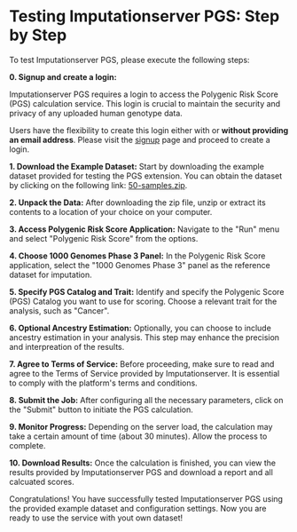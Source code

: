 # Testing Imputationserver PGS: Step by Step


To test Imputationserver PGS, please execute the following steps:

**0. Signup and create a login:**

Imputationserver PGS requires a login to access the Polygenic Risk Score (PGS) calculation service.
This login is crucial to maintain the security and privacy of any uploaded human genotype data.

Users have the flexibility to create this login either with or **without providing an email address**.  Please visit the [signup](https://imputationserver.sph.umich.edu/index.html#!pages/register) page and proceed to create a login.

**1. Download the Example Dataset:**
Start by downloading the example dataset provided for testing the PGS extension. You can obtain the dataset by clicking on the following link: [50-samples.zip](https://imputationserver.sph.umich.edu/resources/50-samples.zip).

**2. Unpack the Data:**
After downloading the zip file, unzip or extract its contents to a location of your choice on your computer.

**3. Access Polygenic Risk Score Application:**
Navigate to the "Run" menu and select "Polygenic Risk Score" from the options.

**4. Choose 1000 Genomes Phase 3 Panel:**
In the Polygenic Risk Score application, select the "1000 Genomes Phase 3" panel as the reference dataset for imputation.

**5. Specify PGS Catalog and Trait:**
Identify and specify the Polygenic Score (PGS) Catalog you want to use for scoring.
Choose a relevant trait for the analysis, such as "Cancer".

**6. Optional Ancestry Estimation:**
Optionally, you can choose to include ancestry estimation in your analysis. This step may enhance the precision and interpreation of the results.

**7. Agree to Terms of Service:**
Before proceeding, make sure to read and agree to the Terms of Service provided by Imputationserver. It is essential to comply with the platform's terms and conditions.

**8. Submit the Job:**
After configuring all the necessary parameters, click on the "Submit" button to initiate the PGS calculation.

**9. Monitor Progress:**
Depending on the server load, the calculation may take a certain amount of time (about 30 minutes). Allow the process to complete.

**10. Download Results:**
Once the calculation is finished, you can view the results provided by Imputationserver PGS and download a report and all calcuated scores.

Congratulations! You have successfully tested Imputationserver PGS using the provided example dataset and configuration settings. Now you are ready to use the service with yout own dataset!